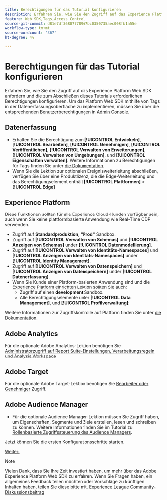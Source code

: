```yaml
---
title: Berechtigungen für das Tutorial konfigurieren
description: Erfahren Sie, wie Sie den Zugriff auf das Experience Platform Web SDK anfordern und die zum Abschließen des Tutorials "Implementieren von Adobe Experience Cloud mit Web SDK"erforderliche Berechtigung konfigurieren.
feature: Web SDK,Tags,Access Control
source-git-commit: d81e7df36807778967bc0350735aec008fb1a55e
workflow-type: tm+mt
source-wordcount: '367'
ht-degree: 4%

---
```


# Berechtigungen für das Tutorial konfigurieren

Erfahren Sie, wie Sie den Zugriff auf das Experience Platform Web SDK anfordern und die zum Abschließen dieses Tutorials erforderlichen Berechtigungen konfigurieren. Um das Platform Web SDK mithilfe von Tags in der Datenerfassungsoberfläche zu implementieren, müssen Sie über die entsprechenden Benutzerberechtigungen in [Admin Console](https://adminconsole.adobe.com).

## Datenerfassung

* Erhalten Sie die Berechtigung zum **[!UICONTROL Entwickeln]**, **[!UICONTROL Bearbeiten]**, **[!UICONTROL Genehmigen]**, **[!UICONTROL Veröffentlichen]**, **[!UICONTROL Verwalten von Erweiterungen]**, **[!UICONTROL Verwalten von Umgebungen]**, und **[!UICONTROL Eigenschaften verwalten]**. Weitere Informationen zu Berechtigungen für Tags finden Sie unter [die Dokumentation](https://experienceleague.adobe.com/docs/experience-platform/tags/admin/user-permissions.html?lang=de).
* Wenn Sie die Lektion zur optionalen Ereignisweiterleitung abschließen, verfügen Sie über eine Produktlizenz, die die Edge-Weiterleitung und das Berechtigungselement enthält **[!UICONTROL Plattformen]** > **[!UICONTROL Edge]**

## Experience Platform

Diese Funktionen sollten für alle Experience Cloud-Kunden verfügbar sein, auch wenn Sie keine plattformbasierte Anwendung wie Real-Time CDP verwenden.

* Zugriff auf **Standardproduktion**, **&quot;Prod&quot;** Sandbox.
* Zugriff auf **[!UICONTROL Verwalten von Schemas]** und **[!UICONTROL Anzeigen von Schemas]** under **[!UICONTROL Datenmodellierung]**.
* Zugriff auf **[!UICONTROL Verwalten von Identitäts-Namespaces]** und **[!UICONTROL Anzeigen von Identitäts-Namespaces]** under **[!UICONTROL Identity Management]**.
* Zugriff auf **[!UICONTROL Verwalten von Datenspeichern]** und **[!UICONTROL Anzeigen von Datenspeichern]** under **[!UICONTROL Datenerfassung]**.
* Wenn Sie Kunde einer Platform-basierten Anwendung sind und die [Experience Platform einrichten](setup-experience-platform.md) Lektion sollten Sie auch:
   * Zugriff auf einen **development** Sandbox.
   * Alle Berechtigungselemente unter **[!UICONTROL Data Management]**, und **[!UICONTROL Profilverwaltung]**:


Weitere Informationen zur Zugriffskontrolle auf Platform finden Sie unter [die Dokumentation](https://experienceleague.adobe.com/docs/experience-platform/access-control/home.html?lang=de).

## Adobe Analytics

Für die optionale Adobe Analytics-Lektion benötigen Sie [Administratorzugriff auf Report Suite-Einstellungen, Verarbeitungsregeln und Analysis Workspace](https://experienceleague.adobe.com/docs/analytics/admin/admin-console/home.html)

## Adobe Target

Für die optionale Adobe Target-Lektion benötigen Sie [Bearbeiter oder Genehmiger](https://experienceleague.adobe.com/docs/target/using/administer/manage-users/enterprise/properties-overview.html#section_8C425E43E5DD4111BBFC734A2B7ABC80) Zugriff.

## Adobe Audience Manager

* Für die optionale Audience Manager-Lektion müssen Sie Zugriff haben, um Eigenschaften, Segmente und Ziele erstellen, lesen und schreiben zu können. Weitere Informationen finden Sie im Tutorial zu [Rollenbasierte Zugriffssteuerung des Audience Managers](https://experienceleague.adobe.com/docs/audience-manager-learn/tutorials/setup-and-admin/user-management/setting-permissions-with-role-based-access-control.html?lang=en).

Jetzt können Sie die ersten Konfigurationsschritte starten.

[Weiter: ](configure-schemas.md)

>[!NOTE]
>
>Vielen Dank, dass Sie Ihre Zeit investiert haben, um mehr über das Adobe Experience Platform Web SDK zu erfahren. Wenn Sie Fragen haben, ein allgemeines Feedback teilen möchten oder Vorschläge zu künftigen Inhalten haben, teilen Sie diese bitte mit. [Experience League Community-Diskussionsbeitrag](https://experienceleaguecommunities.adobe.com/t5/adobe-experience-platform-launch/tutorial-discussion-implement-adobe-experience-cloud-with-web/td-p/444996)

